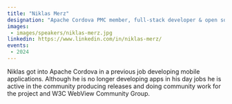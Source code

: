 ```yaml
---
title: "Niklas Merz"
designation: "Apache Cordova PMC member, full-stack developer & open source enthusiast"
images:
 - images/speakers/niklas-merz.jpg
linkedin: https://www.linkedin.com/in/niklas-merz/
events:
 - 2024
---
```


Niklas got into Apache Cordova in a previous job developing mobile applications. Although he is no longer developing apps in his day jobs he is active in the community producing releases and doing community work for the project and W3C WebView Community Group.